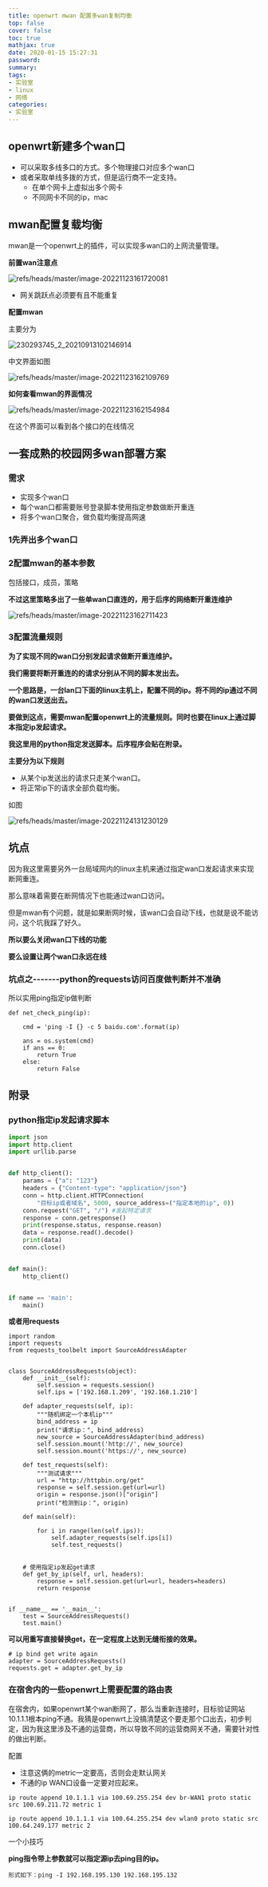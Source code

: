 ```yaml
---
title: openwrt mwan 配置多wan复制均衡
top: false
cover: false
toc: true
mathjax: true
date: 2020-01-15 15:27:31
password:
summary:
tags:
- 实验室
- linux
- 网络
categories:
- 实验室
---
```

## openwrt新建多个wan口

- 可以采取多线多口的方式。多个物理接口对应多个wan口
- 或者采取单线多拨的方式，但是运行商不一定支持。
  - 在单个网卡上虚拟出多个网卡
  - 不同网卡不同的ip，mac





## mwan配置复载均衡

mwan是一个openwrt上的插件，可以实现多wan口的上网流量管理。



**前置wan注意点**

![refs/heads/master/image-20221123161720081](https://raw.githubusercontent.com/kengerlwl/kengerlwl.github.io/refs/heads/master/image/daa0b5992d6a9fb3beceed9958bce7d2/c6023b7600b77f4a35908dd079d9b432.png)

- 网关跳跃点必须要有且不能重复





**配置mwan**

主要分为

![230293745_2_20210913102146914](/Users/lwl/Desktop/230293745_2_20210913102146914.jpg)





中文界面如图

![refs/heads/master/image-20221123162109769](https://raw.githubusercontent.com/kengerlwl/kengerlwl.github.io/refs/heads/master/image/daa0b5992d6a9fb3beceed9958bce7d2/9a17fdd2ace3c1d3ff8b772a5d1fdfbe.png)





**如何查看mwan的界面情况**

![refs/heads/master/image-20221123162154984](https://raw.githubusercontent.com/kengerlwl/kengerlwl.github.io/refs/heads/master/image/daa0b5992d6a9fb3beceed9958bce7d2/6b165289c29de018e7e20912490f1eff.png)

在这个界面可以看到各个接口的在线情况





## 一套成熟的校园网多wan部署方案

### 需求

- 实现多个wan口
- 每个wan口都需要账号登录脚本使用指定参数做断开重连
- 将多个wan口聚合，做负载均衡提高网速





### 1先弄出多个wan口





### 2配置mwan的基本参数

包括接口，成员，策略



**不过这里策略多出了一些单wan口直连的，用于后序的网络断开重连维护**

![refs/heads/master/image-20221123162711423](https://raw.githubusercontent.com/kengerlwl/kengerlwl.github.io/refs/heads/master/image/daa0b5992d6a9fb3beceed9958bce7d2/edc22a6499e598bd5288f9e5907c7da1.png)





### 3配置流量规则

**为了实现不同的wan口分别发起请求做断开重连维护。**

**我们需要将断开重连的的请求分别从不同的脚本发出去。**

**一个思路是，一台lan口下面的linux主机上，配置不同的ip。将不同的ip通过不同的wan口发送出去。**

**要做到这点，需要mwan配置openwrt上的流量规则。同时也要在linux上通过脚本指定ip发起请求。**

**我这里用的python指定发送脚本。后序程序会贴在附录。**



**主要分为以下规则**

- 从某个ip发送出的请求只走某个wan口。
- 将正常ip下的请求全部负载均衡。

如图

![refs/heads/master/image-20221124131230129](https://raw.githubusercontent.com/kengerlwl/kengerlwl.github.io/refs/heads/master/image/daa0b5992d6a9fb3beceed9958bce7d2/808da81abd8ed21979deb4014431b709.png)







## 坑点

因为我这里需要另外一台局域网内的linux主机来通过指定wan口发起请求来实现断网重连。

那么意味着需要在断网情况下也能通过wan口访问。

但是mwan有个问题，就是如果断网时候，该wan口会自动下线，也就是说不能访问，这个坑我踩了好久。

**所以要么关闭wan口下线的功能**

**要么设置让两个wan口永远在线**



### 坑点之-------python的requests访问百度做判断并不准确

所以实用ping指定ip做判断

```
def net_check_ping(ip):

    cmd = 'ping -I {} -c 5 baidu.com'.format(ip)

    ans = os.system(cmd)
    if ans == 0:
        return True
    else:
        return False
```









## 附录



### python指定ip发起请求脚本

```python
import json
import http.client
import urllib.parse


def http_client():
    params = {"a": "123"}
    headers = {"Content-type": "application/json"}
    conn = http.client.HTTPConnection(
        "目标ip或者域名", 5000, source_address=("指定本地的ip", 0))
    conn.request("GET", "/") #发起特定请求
    response = conn.getresponse()
    print(response.status, response.reason)
    data = response.read().decode()
    print(data)
    conn.close()


def main():
    http_client()


if name == 'main':
    main()
```

**或者用requests**

```
import random
import requests
from requests_toolbelt import SourceAddressAdapter


class SourceAddressRequests(object):
    def __init__(self):
        self.session = requests.session()
        self.ips = ['192.168.1.209', '192.168.1.210']

    def adapter_requests(self, ip):
        """随机绑定一个本机ip"""
        bind_address = ip
        print("请求ip：", bind_address)
        new_source = SourceAddressAdapter(bind_address)
        self.session.mount('http://', new_source)
        self.session.mount('https://', new_source)

    def test_requests(self):
        """测试请求"""
        url = "http://httpbin.org/get"
        response = self.session.get(url=url)
        origin = response.json()["origin"]
        print("检测到ip：", origin)

    def main(self):

        for i in range(len(self.ips)):
            self.adapter_requests(self.ips[i])
            self.test_requests()


    # 使用指定ip发起get请求
    def get_by_ip(self, url, headers):
        response = self.session.get(url=url, headers=headers)
        return response


if __name__ == '__main__':
    test = SourceAddressRequests()
    test.main()
```

**可以用重写直接替换get，在一定程度上达到无缝衔接的效果。**

```
# ip bind get write again
adapter = SourceAddressRequests()
requests.get = adapter.get_by_ip
```



### 在宿舍内的一些openwrt上需要配置的路由表


在宿舍内，如果openwrt某个wan断网了，那么当重新连接时，目标验证网站10.1.1.1根本ping不通。我猜是openwrt上没搞清楚这个要走那个口出去，初步判定，因为我这里涉及不通的运营商，所以导致不同的运营商网关不通，需要针对性的做出判断。

配置
- 注意这俩的metric一定要高，否则会走默认网关
- 不通的ip WAN口设备一定要对应起来。
```
ip route append 10.1.1.1 via 100.69.255.254 dev br-WAN1 proto static src 100.69.211.72 metric 1

ip route append 10.1.1.1 via 100.64.255.254 dev wlan0 proto static src 100.64.249.177 metric 2
```







一个小技巧

**ping指令带上参数就可以指定源ip去ping目的ip。**

```
形式如下：ping -I 192.168.195.130 192.168.195.132
```


